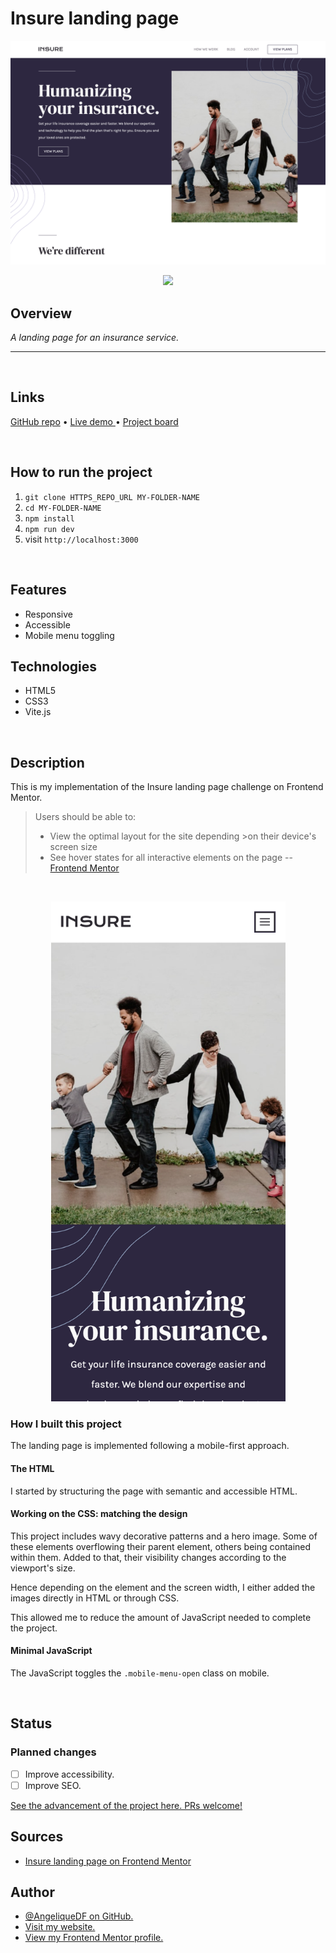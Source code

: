 # Insure landing page

![Screenshot of the the Insure landing page on desktop.](./src/images/insure-landing-page-desktop-screenshot.png)

<div align="center">
  <img src="./logo-reactjs.svg">
</div>

## Overview

_A landing page for an insurance service._

<hr />

<br />

## Links

<p>
<a href="https://github.com/AngeliqueDF/insure-landing-page">GitHub repo</a> • <a href="/.github/CONTRIBUTING.md">Live demo </a> • <a href="/.github/PULL_REQUEST_TEMPLATE.md">Project board</a>
</p>

<br />

## How to run the project

1. `git clone HTTPS_REPO_URL MY-FOLDER-NAME`
2. `cd MY-FOLDER-NAME`
3. `npm install`
4. `npm run dev`
5. visit `http://localhost:3000`

<br />

## Features

- Responsive
- Accessible
- Mobile menu toggling

## Technologies

- HTML5
- CSS3
- Vite.js

<br />

## Description

This is my implementation of the Insure landing page challenge on Frontend Mentor.

> Users should be able to:
>
> - View the optimal layout for the site depending >on their device's screen size
> - See hover states for all interactive elements on the page
>   -- [Frontend Mentor](https://www.frontendmentor.io/challenges/insure-landing-page-uTU68JV8)

<br />

<p align="center">
<img width="375" width="667" src="./images/../src/images/insure-landing-page-mobile-screenshot.png" alt="Screenshot of the the Insure landing page on mobile." />
</p>

### How I built this project

The landing page is implemented following a mobile-first approach.

#### The HTML

I started by structuring the page with semantic and accessible HTML.

#### Working on the CSS: matching the design

This project includes wavy decorative patterns and a hero image. Some of these elements overflowing their parent element, others being contained within them. Added to that, their visibility changes according to the viewport's size.

Hence depending on the element and the screen width, I either added the images directly in HTML or through CSS.

This allowed me to reduce the amount of JavaScript needed to complete the project.

#### Minimal JavaScript

The JavaScript toggles the `.mobile-menu-open` class on mobile.

<!-- ### Recommended technologies and tools -->

<br />

## Status

### Planned changes

- [ ] Improve accessibility.
- [ ] Improve SEO.

[See the advancement of the project here. PRs welcome!]()

## Sources

- [Insure landing page on Frontend Mentor](https://www.frontendmentor.io/challenges/insure-landing-page-uTU68JV8)

## Author

- [@AngeliqueDF on GitHub.](https://github.com/AngeliqueDF)
- [Visit my website.](https://adf.dev)
- [View my Frontend Mentor profile.](https://www.frontendmentor.io/profile/AngeliqueDF)
